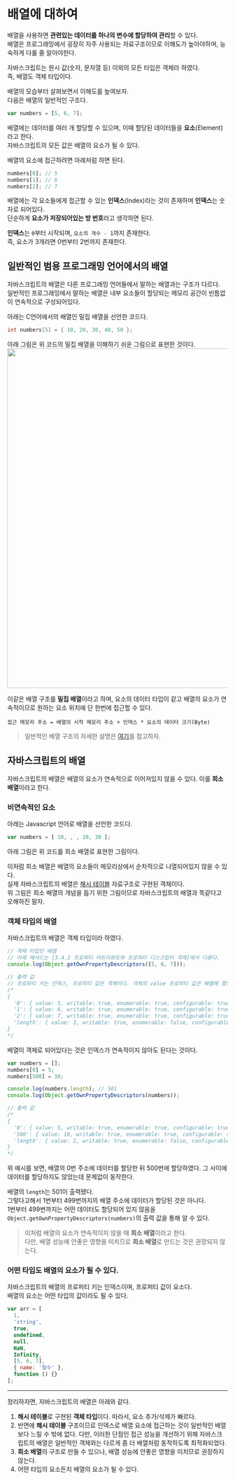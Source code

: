 # 배열에 대하여
배열을 사용하면 **관련있는 데이터를 하나의 변수에 할당하여 관리**할 수 있다.  
배열은 프로그래밍에서 굉장히 자주 사용되는 자료구조이므로 이해도가 높아야하며, 능숙하게 다룰 줄 알아야한다.  

자바스크립트는 원시 값(숫자, 문자열 등) 이외의 모든 타입은 객체라 하였다.  
즉, 배열도 객체 타입이다.

배열의 모습부터 살펴보면서 이해도를 높여보자.  
다음은 배열의 일반적인 구조다.

```js
var numbers = [5, 6, 7];
```

배열에는 데이터를 여러 개 할당할 수 있으며, 이때 할당된 데이터들을 **요소**(Element)라고 한다.  
자바스크립트의 모든 값은 배열의 요소가 될 수 있다.  

배열의 요소에 접근하려면 아래처럼 하면 된다.

```js
numbers[0]; // 5
numbers[1]; // 6
numbers[2]; // 7
```

배열에는 각 요소들에게 접근할 수 있는 **인덱스**(Index)라는 것이 존재하며 **인덱스**는 숫자로 되어있다.  
단순하게 **요소가 저장되어있는 방 번호**라고 생각하면 된다.

**인덱스**는 ```0```부터 시작되며, ```요소의 개수 - 1```까지 존재한다.  
즉, 요소가 3개라면 0번부터 2번까지 존재한다.

## 일반적인 범용 프로그래밍 언어에서의 배열
자바스크립트의 배열은 다른 프로그래밍 언어들에서 말하는 배열과는 구조가 다르다.  
일반적인 프로그래밍에서 말하는 배열은 내부 요소들이 할당되는 메모리 공간이 빈틈없이 연속적으로 구성되어있다.  

아래는 C언어에서의 배열인 밀집 배열을 선언한 코드다.
```c
int numbers[5] = { 10, 20, 30, 40, 50 };
```

아래 그림은 위 코드의 밀집 배열을 이해하기 쉬운 그림으로 표현한 것이다.
<img width="775" src="https://user-images.githubusercontent.com/56839474/152691210-c3e0d1ed-5903-4ea2-90ee-d8699975c245.png">



이같은 배열 구조를 **밀집 배열**이라고 하며, 요소의 데이터 타입이 같고 배열의 요소가 연속적이므로 원하는 요소 위치에 단 한번에 접근할 수 있다.  

```
접근 메모리 주소 = 배열의 시작 메모리 주소 + 인덱스 * 요소의 데이터 크기(Byte)
```

> 일반적인 배열 구조의 자세한 설명은 [여기](https://namu.wiki/w/%EB%B0%B0%EC%97%B4)를 참고하자. 

## 자바스크립트의 배열
자바스크립트의 배열은 배열의 요소가 연속적으로 이어져있지 않을 수 있다. 이를 **희소 배열**이라고 한다.  

### 비연속적인 요소
아래는 Javascript 언어로 배열을 선언한 코드다.
```js
var numbers = [ 10, , , 20, 30 ];
```

아래 그림은 위 코드를 희소 배열로 표현한 그림이다.


이처럼 희소 배열은 배열의 요소들이 메모리상에서 순차적으로 나열되어있지 않을 수 있다.  
실제 자바스크립트의 배열은 [해시 테이블](https://ko.wikipedia.org/wiki/%ED%95%B4%EC%8B%9C_%ED%85%8C%EC%9D%B4%EB%B8%94) 자료구조로 구현된 객체이다.  
위 그림은 희소 배열의 개념을 돕기 위한 그림이므로 자바스크립트의 배열과 똑같다고 오해하진 말자.  

### 객체 타입의 배열
자바스크립트의 배열은 객체 타입이라 하였다.

```js
// 객체 타입인 배열
// 아래 메서드는 [3.4.2 프로퍼티 어트리뷰트와 프로퍼티 디스크립터 객체]에서 다룬다.
console.log(Object.getOwnPropertyDescriptors([5, 6, 7]));

// 출력 값
// 프로퍼티 키는 인덱스, 프로퍼티 값은 객체이다. 객체의 value 프로퍼티 값은 배열에 할당된 요소임을 알 수 있다.
/*
{
  '0': { value: 5, writable: true, enumerable: true, configurable: true }
  '1': { value: 6, writable: true, enumerable: true, configurable: true }
  '2': { value: 7, writable: true, enumerable: true, configurable: true }
  'length': { value: 3, writable: true, enumerable: false, configurable: false }
}
*/
```

배열이 객체로 되어있다는 것은 인덱스가 연속적이지 않아도 된다는 것이다.

```js
var numbers = [];
numbers[0] = 5;
numbers[500] = 10;

console.log(numbers.length); // 501
console.log(Object.getOwnPropertyDescriptors(numbers));

// 출력 값
/*
{
  '0': { value: 5, writable: true, enumerable: true, configurable: true }
  '500': { value: 10, writable: true, enumerable: true, configurable: true }
  'length': { value: 2, writable: true, enumerable: false, configurable: false }
}
*/
```

위 예시를 보면, 배열의 0번 주소에 데이터를 할당한 뒤 500번에 할당하였다. 그 사이에 데이터를 할당하지도 않았는데 문제없이 동작한다.

배열의 ```length```는 501이 출력됐다.  
그렇다고해서 1번부터 499번까지의 배열 주소에 데이터가 할당된 것은 아니다.  
1번부터 499번까지는 어떤 데이터도 할당되어 있지 않음을 ```Object.getOwnPropertyDescriptors(numbers)```의 출력 값을 통해 알 수 있다.

> 이처럼 배열의 요소가 연속적이지 않을 때 **희소 배열**이라고 한다.  
다만, 배열 성능에 안좋은 영향을 미치므로 **희소 배열**로 만드는 것은 권장되지 않는다.

### 어떤 타입도 배열의 요소가 될 수 있다.
자바스크립트의 배열의 프로퍼티 키는 인덱스이며, 프로퍼티 값이 요소다.  
배열의 요소는 어떤 타입의 값이라도 될 수 있다.

```js
var arr = [
  1,
  'string',
  true,
  undefined,
  null,
  NaN,
  Infinity,
  [5, 6, 7],
  { name: '철수' },
  function () {}
];
```
---

정리하자면, 자바스크립트의 배열은 아래와 같다.

1. **해시 테이블**로 구현된 **객체 타입**이다. 따라서, 요소 추가/삭제가 빠르다. 
2. 반면에 **해시 테이블** 구조이므로 인덱스로 배열 요소에 접근하는 것이 일반적인 배열보다 느릴 수 밖에 없다. 다만, 이러한 단점인 접근 성능을 개선하기 위해 자바스크립트의 배열은 일반적인 객체와는 다르게 좀 더 배열처럼 동작하도록 최적화되었다.
3. **희소 배열**의 구조로 만들 수 있으나, 배열 성능에 안좋은 영향을 미치므로 권장하지 않는다.
4. 어떤 타입의 요소든지 배열의 요소가 될 수 있다.

